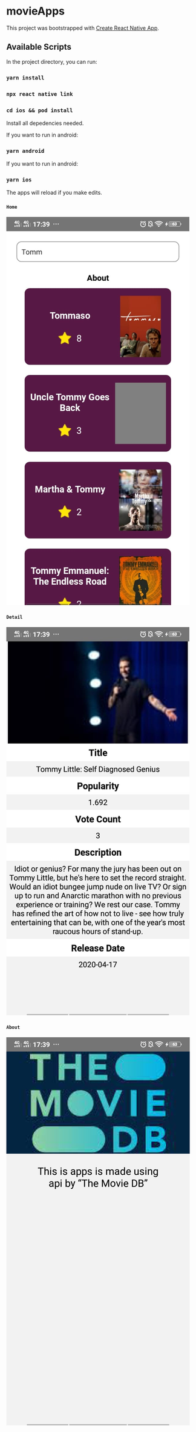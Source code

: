 # movieApps

This project was bootstrapped with [Create React Native App](https://github.com/facebook/react-native).

## Available Scripts

In the project directory, you can run:

### `yarn install`

### `npx react native link`

### `cd ios && pod install`

Install all depedencies needed.<br />

If you want to run in android:

### `yarn android`

If you want to run in android:

### `yarn ios`

The apps will reload if you make edits.<br />

#### `Home`

![alt text](https://github.com/samuelzega/movieApps/blob/master/screenshoot/1.jpeg?raw=true)

#### `Detail`

![alt text](https://github.com/samuelzega/movieApps/blob/master/screenshoot/2.jpeg?raw=true)

#### `About`

![alt text](https://github.com/samuelzega/movieApps/blob/master/screenshoot/3.jpeg?raw=true)
